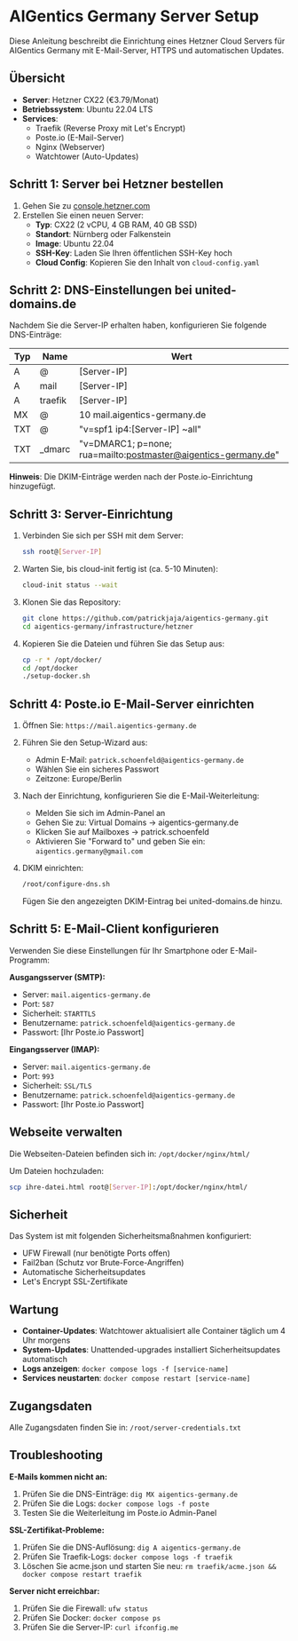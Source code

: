 # AIGentics Germany Server Setup

Diese Anleitung beschreibt die Einrichtung eines Hetzner Cloud Servers für AIGentics Germany mit E-Mail-Server, HTTPS und automatischen Updates.

## Übersicht

- **Server**: Hetzner CX22 (€3.79/Monat)
- **Betriebssystem**: Ubuntu 22.04 LTS
- **Services**: 
  - Traefik (Reverse Proxy mit Let's Encrypt)
  - Poste.io (E-Mail-Server)
  - Nginx (Webserver)
  - Watchtower (Auto-Updates)

## Schritt 1: Server bei Hetzner bestellen

1. Gehen Sie zu [console.hetzner.com](https://console.hetzner.com)
2. Erstellen Sie einen neuen Server:
   - **Typ**: CX22 (2 vCPU, 4 GB RAM, 40 GB SSD)
   - **Standort**: Nürnberg oder Falkenstein
   - **Image**: Ubuntu 22.04
   - **SSH-Key**: Laden Sie Ihren öffentlichen SSH-Key hoch
   - **Cloud Config**: Kopieren Sie den Inhalt von `cloud-config.yaml`

## Schritt 2: DNS-Einstellungen bei united-domains.de

Nachdem Sie die Server-IP erhalten haben, konfigurieren Sie folgende DNS-Einträge:

| Typ  | Name      | Wert                                          |
|------|-----------|-----------------------------------------------|
| A    | @         | [Server-IP]                                   |
| A    | mail      | [Server-IP]                                   |
| A    | traefik   | [Server-IP]                                   |
| MX   | @         | 10 mail.aigentics-germany.de                 |
| TXT  | @         | "v=spf1 ip4:[Server-IP] ~all"               |
| TXT  | _dmarc    | "v=DMARC1; p=none; rua=mailto:postmaster@aigentics-germany.de" |

**Hinweis**: Die DKIM-Einträge werden nach der Poste.io-Einrichtung hinzugefügt.

## Schritt 3: Server-Einrichtung

1. Verbinden Sie sich per SSH mit dem Server:
   ```bash
   ssh root@[Server-IP]
   ```

2. Warten Sie, bis cloud-init fertig ist (ca. 5-10 Minuten):
   ```bash
   cloud-init status --wait
   ```

3. Klonen Sie das Repository:
   ```bash
   git clone https://github.com/patrickjaja/aigentics-germany.git
   cd aigentics-germany/infrastructure/hetzner
   ```

4. Kopieren Sie die Dateien und führen Sie das Setup aus:
   ```bash
   cp -r * /opt/docker/
   cd /opt/docker
   ./setup-docker.sh
   ```

## Schritt 4: Poste.io E-Mail-Server einrichten

1. Öffnen Sie: `https://mail.aigentics-germany.de`
2. Führen Sie den Setup-Wizard aus:
   - Admin E-Mail: `patrick.schoenfeld@aigentics-germany.de`
   - Wählen Sie ein sicheres Passwort
   - Zeitzone: Europe/Berlin

3. Nach der Einrichtung, konfigurieren Sie die E-Mail-Weiterleitung:
   - Melden Sie sich im Admin-Panel an
   - Gehen Sie zu: Virtual Domains → aigentics-germany.de
   - Klicken Sie auf Mailboxes → patrick.schoenfeld
   - Aktivieren Sie "Forward to" und geben Sie ein: `aigentics.germany@gmail.com`

4. DKIM einrichten:
   ```bash
   /root/configure-dns.sh
   ```
   Fügen Sie den angezeigten DKIM-Eintrag bei united-domains.de hinzu.

## Schritt 5: E-Mail-Client konfigurieren

Verwenden Sie diese Einstellungen für Ihr Smartphone oder E-Mail-Programm:

**Ausgangsserver (SMTP):**
- Server: `mail.aigentics-germany.de`
- Port: `587`
- Sicherheit: `STARTTLS`
- Benutzername: `patrick.schoenfeld@aigentics-germany.de`
- Passwort: [Ihr Poste.io Passwort]

**Eingangsserver (IMAP):**
- Server: `mail.aigentics-germany.de`
- Port: `993`
- Sicherheit: `SSL/TLS`
- Benutzername: `patrick.schoenfeld@aigentics-germany.de`
- Passwort: [Ihr Poste.io Passwort]

## Webseite verwalten

Die Webseiten-Dateien befinden sich in: `/opt/docker/nginx/html/`

Um Dateien hochzuladen:
```bash
scp ihre-datei.html root@[Server-IP]:/opt/docker/nginx/html/
```

## Sicherheit

Das System ist mit folgenden Sicherheitsmaßnahmen konfiguriert:
- UFW Firewall (nur benötigte Ports offen)
- Fail2ban (Schutz vor Brute-Force-Angriffen)
- Automatische Sicherheitsupdates
- Let's Encrypt SSL-Zertifikate

## Wartung

- **Container-Updates**: Watchtower aktualisiert alle Container täglich um 4 Uhr morgens
- **System-Updates**: Unattended-upgrades installiert Sicherheitsupdates automatisch
- **Logs anzeigen**: `docker compose logs -f [service-name]`
- **Services neustarten**: `docker compose restart [service-name]`

## Zugangsdaten

Alle Zugangsdaten finden Sie in: `/root/server-credentials.txt`

## Troubleshooting

**E-Mails kommen nicht an:**
1. Prüfen Sie die DNS-Einträge: `dig MX aigentics-germany.de`
2. Prüfen Sie die Logs: `docker compose logs -f poste`
3. Testen Sie die Weiterleitung im Poste.io Admin-Panel

**SSL-Zertifikat-Probleme:**
1. Prüfen Sie die DNS-Auflösung: `dig A aigentics-germany.de`
2. Prüfen Sie Traefik-Logs: `docker compose logs -f traefik`
3. Löschen Sie acme.json und starten Sie neu: `rm traefik/acme.json && docker compose restart traefik`

**Server nicht erreichbar:**
1. Prüfen Sie die Firewall: `ufw status`
2. Prüfen Sie Docker: `docker compose ps`
3. Prüfen Sie die Server-IP: `curl ifconfig.me`
